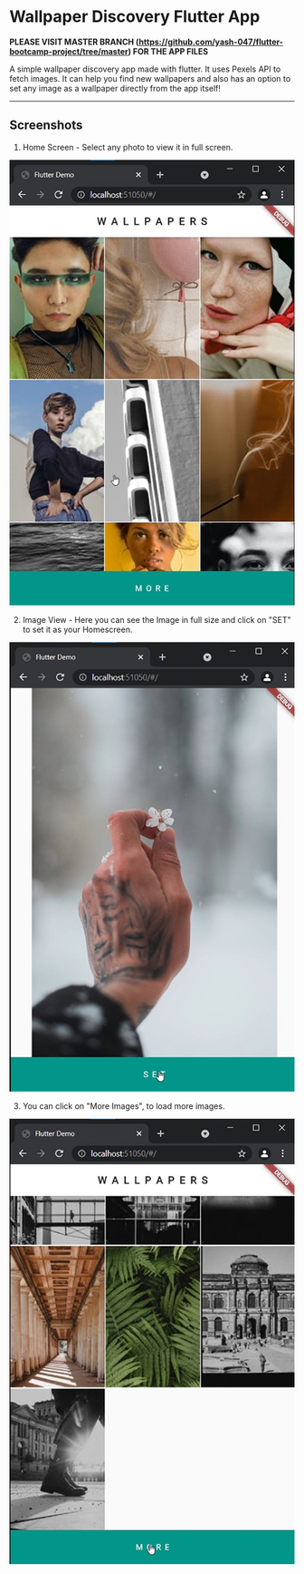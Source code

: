 # Wallpaper Discovery Flutter App

**PLEASE VISIT MASTER BRANCH (https://github.com/yash-047/flutter-bootcamp-project/tree/master) FOR THE APP FILES**

A simple wallpaper discovery app made with flutter. It uses Pexels API to fetch images. It can help you find new wallpapers and also has an option to set any image as a wallpaper directly from the app itself! 

-----

## Screenshots 
1) Home Screen - Select any photo to view it in full screen.
<img src = "https://raw.githubusercontent.com/yash-047/flutter-bootcamp-project/master/img/Flutter1.jpg"/>

2) Image View - Here you can see the Image in full size and click on "SET" to set it as your Homescreen.
<img src = "https://raw.githubusercontent.com/yash-047/flutter-bootcamp-project/master/img/Flutter2.jpg"/>

3) You can click on "More Images", to load more images.
<img src = "https://raw.githubusercontent.com/yash-047/flutter-bootcamp-project/master/img/Flutter3.jpg"/>
